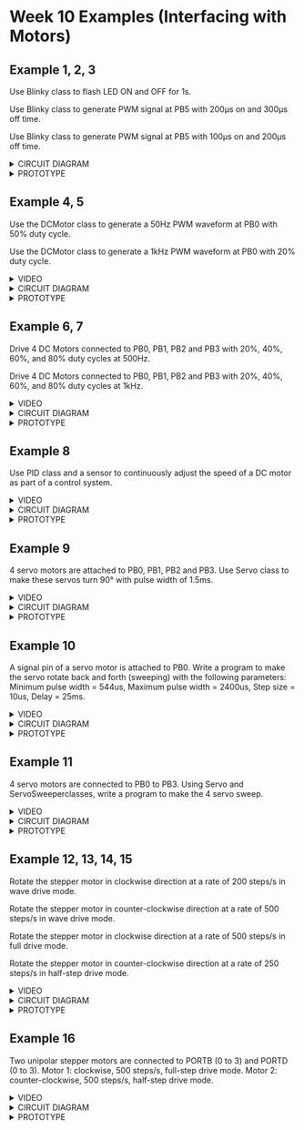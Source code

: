 # Week 10 Examples (Interfacing with Motors)

## Example 1, 2, 3

Use Blinky class to flash LED ON and OFF for 1s.

Use Blinky class to generate PWM signal at PB5 with 200µs on and 300µs off time.

Use Blinky class to generate PWM signal at PB5 with 100µs on and 200µs off time.

<details>
<summary>CIRCUIT DIAGRAM</summary>
<img src="./Ex 3/Circuit Diagram.PNG">
</details>

<details>
<summary>PROTOTYPE</summary>
<img src="./Ex 3/Prototype.jpg">
</details>

## Example 4, 5

Use the DCMotor class to generate a 50Hz PWM waveform at PB0 with 50% duty cycle.

Use the DCMotor class to generate a 1kHz PWM waveform at PB0 with 20% duty cycle.

<details>
<summary>VIDEO</summary>
...
</details>

<details>
<summary>CIRCUIT DIAGRAM</summary>
<img src="./Ex 5/Circuit Diagram.PNG">
</details>

<details>
<summary>PROTOTYPE</summary>
<img src="./Ex 5/Prototype.jpg">
</details>

## Example 6, 7

Drive 4 DC Motors connected to PB0, PB1, PB2 and PB3 with 20%, 40%, 60%, and 80% duty cycles at 500Hz.

Drive 4 DC Motors connected to PB0, PB1, PB2 and PB3 with 20%, 40%, 60%, and 80% duty cycles at 1kHz.

<details>
<summary>VIDEO</summary>
...
</details>

<details>
<summary>CIRCUIT DIAGRAM</summary>
<img src="./Ex 7/Circuit Diagram.PNG">
</details>

<details>
<summary>PROTOTYPE</summary>
<img src="./Ex 7/Prototype.jpg">
</details>

## Example 8

Use PID class and a sensor to continuously adjust the speed of a DC motor as part of a control system. 

<details>
<summary>VIDEO</summary>
...
</details>

<details>
<summary>CIRCUIT DIAGRAM</summary>
<img src="./Ex 8/Circuit Diagram.PNG">
</details>

<details>
<summary>PROTOTYPE</summary>
<img src="./Ex 8/Prototype.jpg">
</details>

## Example 9

4 servo motors are attached to PB0, PB1, PB2 and PB3. Use Servo class to make these servos turn 90° with pulse width of 1.5ms.

<details>
<summary>VIDEO</summary>
...
</details>

<details>
<summary>CIRCUIT DIAGRAM</summary>
<img src="./Ex 9/Circuit Diagram.PNG">
</details>

<details>
<summary>PROTOTYPE</summary>
<img src="./Ex 9/Prototype.jpg">
</details>

## Example 10

A signal pin of a servo motor is attached to PB0. Write a program to make the servo rotate back and forth (sweeping) with the following parameters: Minimum pulse width = 544us, Maximum pulse width = 2400us, Step size = 10us, Delay = 25ms.

<details>
<summary>VIDEO</summary>
...
</details>

<details>
<summary>CIRCUIT DIAGRAM</summary>
<img src="./Ex 10/Circuit Diagram.PNG">
</details>

<details>
<summary>PROTOTYPE</summary>
<img src="./Ex 10/Prototype.jpg">
</details>

## Example 11

4 servo motors are connected to PB0 to PB3. Using Servo and ServoSweeperclasses, write a program to make the 4 servo sweep.

<details>
<summary>VIDEO</summary>
...
</details>

<details>
<summary>CIRCUIT DIAGRAM</summary>
<img src="./Ex 11/Circuit Diagram.PNG">
</details>

<details>
<summary>PROTOTYPE</summary>
<img src="./Ex 11/Prototype.jpg">
</details>

## Example 12, 13, 14, 15

Rotate the stepper motor  in clockwise direction at a rate of 200 steps/s in wave drive mode.

Rotate the stepper motor  in counter-clockwise direction at a rate of 500 steps/s in wave drive mode.

Rotate the stepper motor  in clockwise direction at a rate of 500 steps/s in full drive mode.

Rotate the stepper motor  in counter-clockwise direction at a rate of 250 steps/s in half-step drive mode.

<details>
<summary>VIDEO</summary>
...
</details>

<details>
<summary>CIRCUIT DIAGRAM</summary>
<img src="./Ex 15/Circuit Diagram.PNG">
</details>

<details>
<summary>PROTOTYPE</summary>
<img src="./Ex 15/Prototype.jpg">
</details>

## Example 16

Two unipolar stepper motors are connected to PORTB (0 to 3) and PORTD (0 to 3). 
Motor 1: clockwise, 500 steps/s, full-step drive mode. 
Motor 2: counter-clockwise, 500 steps/s, half-step drive mode. 

<details>
<summary>VIDEO</summary>
...
</details>

<details>
<summary>CIRCUIT DIAGRAM</summary>
<img src="./Ex 16/Circuit Diagram.PNG">
</details>

<details>
<summary>PROTOTYPE</summary>
<img src="./Ex 16/Prototype.jpg">
</details>